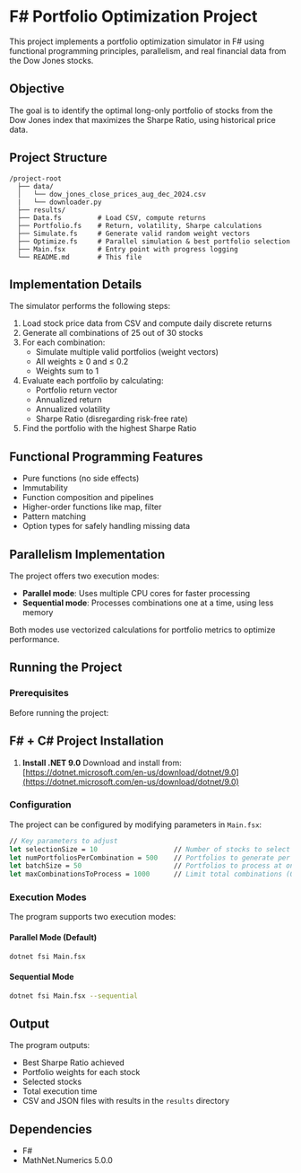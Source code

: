 # F# Portfolio Optimization Project

This project implements a portfolio optimization simulator in F# using functional programming principles, parallelism, and real financial data from the Dow Jones stocks.

## Objective

The goal is to identify the optimal long-only portfolio of stocks from the Dow Jones index that maximizes the Sharpe Ratio, using historical price data.

## Project Structure

```
/project-root
  ├── data/
  │   └── dow_jones_close_prices_aug_dec_2024.csv
  |   └── downloader.py 
  ├── results/                                     
  ├── Data.fs         # Load CSV, compute returns
  ├── Portfolio.fs    # Return, volatility, Sharpe calculations  
  ├── Simulate.fs     # Generate valid random weight vectors
  ├── Optimize.fs     # Parallel simulation & best portfolio selection
  ├── Main.fsx        # Entry point with progress logging
  └── README.md       # This file
```

## Implementation Details

The simulator performs the following steps:

1. Load stock price data from CSV and compute daily discrete returns
2. Generate all combinations of 25 out of 30 stocks 
3. For each combination:
   - Simulate multiple valid portfolios (weight vectors)
   - All weights ≥ 0 and ≤ 0.2
   - Weights sum to 1
4. Evaluate each portfolio by calculating:
   - Portfolio return vector
   - Annualized return
   - Annualized volatility
   - Sharpe Ratio (disregarding risk-free rate)
5. Find the portfolio with the highest Sharpe Ratio

## Functional Programming Features

- Pure functions (no side effects)
- Immutability
- Function composition and pipelines
- Higher-order functions like map, filter
- Pattern matching
- Option types for safely handling missing data

## Parallelism Implementation

The project offers two execution modes:

- **Parallel mode**: Uses multiple CPU cores for faster processing
- **Sequential mode**: Processes combinations one at a time, using less memory

Both modes use vectorized calculations for portfolio metrics to optimize performance.

## Running the Project

### Prerequisites

Before running the project:

## F# + C# Project Installation

1. **Install .NET 9.0**
   Download and install from:
   [https://dotnet.microsoft.com/en-us/download/dotnet/9.0](https://dotnet.microsoft.com/en-us/download/dotnet/9.0)

### Configuration

The project can be configured by modifying parameters in `Main.fsx`:

```fsharp
// Key parameters to adjust
let selectionSize = 10                   // Number of stocks to select from 30
let numPortfoliosPerCombination = 500    // Portfolios to generate per combination
let batchSize = 50                       // Portfolios to process at once
let maxCombinationsToProcess = 1000      // Limit total combinations (0 = process all)
```

### Execution Modes

The program supports two execution modes:

#### Parallel Mode (Default)
```bash
dotnet fsi Main.fsx
```

#### Sequential Mode
```bash
dotnet fsi Main.fsx --sequential
```

## Output

The program outputs:
- Best Sharpe Ratio achieved
- Portfolio weights for each stock
- Selected stocks
- Total execution time
- CSV and JSON files with results in the `results` directory

## Dependencies

- F# 
- MathNet.Numerics 5.0.0 

